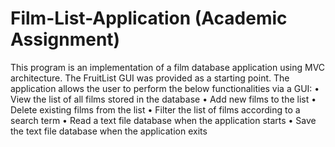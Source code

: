 # Film-List-Application (Academic Assignment)
This program is an implementation of a film database application using MVC architecture. The FruitList GUI 
was provided as a starting point. The application allows the user to perform the below functionalities via 
a GUI:
• View the list of all films stored in the database
• Add new films to the list
• Delete existing films from the list
• Filter the list of films according to a search term
• Read a text file database when the application starts
• Save the text file database when the application exits
